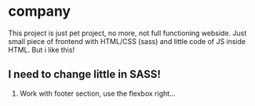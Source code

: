 # company

This project is just pet project, no more, not full functioning webside. Just small piece of frontend with HTML/CSS (sass) and little code of JS inside HTML. But i like this!

## I need to change little in SASS!
1. Work with footer section, use the flexbox right...



